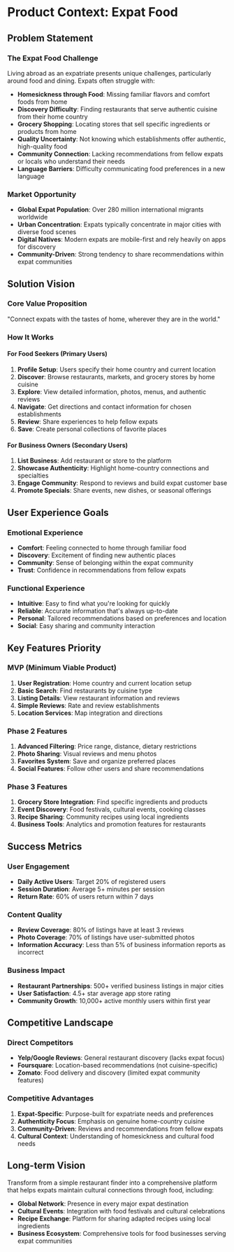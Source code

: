 # Product Context: Expat Food

## Problem Statement

### The Expat Food Challenge
Living abroad as an expatriate presents unique challenges, particularly around food and dining. Expats often struggle with:

- **Homesickness through Food**: Missing familiar flavors and comfort foods from home
- **Discovery Difficulty**: Finding restaurants that serve authentic cuisine from their home country
- **Grocery Shopping**: Locating stores that sell specific ingredients or products from home
- **Quality Uncertainty**: Not knowing which establishments offer authentic, high-quality food
- **Community Connection**: Lacking recommendations from fellow expats or locals who understand their needs
- **Language Barriers**: Difficulty communicating food preferences in a new language

### Market Opportunity
- **Global Expat Population**: Over 280 million international migrants worldwide
- **Urban Concentration**: Expats typically concentrate in major cities with diverse food scenes
- **Digital Natives**: Modern expats are mobile-first and rely heavily on apps for discovery
- **Community-Driven**: Strong tendency to share recommendations within expat communities

## Solution Vision

### Core Value Proposition
"Connect expats with the tastes of home, wherever they are in the world."

### How It Works

#### For Food Seekers (Primary Users)
1. **Profile Setup**: Users specify their home country and current location
2. **Discover**: Browse restaurants, markets, and grocery stores by home cuisine
3. **Explore**: View detailed information, photos, menus, and authentic reviews
4. **Navigate**: Get directions and contact information for chosen establishments
5. **Review**: Share experiences to help fellow expats
6. **Save**: Create personal collections of favorite places

#### For Business Owners (Secondary Users)
1. **List Business**: Add restaurant or store to the platform
2. **Showcase Authenticity**: Highlight home-country connections and specialties
3. **Engage Community**: Respond to reviews and build expat customer base
4. **Promote Specials**: Share events, new dishes, or seasonal offerings

## User Experience Goals

### Emotional Experience
- **Comfort**: Feeling connected to home through familiar food
- **Discovery**: Excitement of finding new authentic places
- **Community**: Sense of belonging within the expat community
- **Trust**: Confidence in recommendations from fellow expats

### Functional Experience
- **Intuitive**: Easy to find what you're looking for quickly
- **Reliable**: Accurate information that's always up-to-date
- **Personal**: Tailored recommendations based on preferences and location
- **Social**: Easy sharing and community interaction

## Key Features Priority

### MVP (Minimum Viable Product)
1. **User Registration**: Home country and current location setup
2. **Basic Search**: Find restaurants by cuisine type
3. **Listing Details**: View restaurant information and reviews
4. **Simple Reviews**: Rate and review establishments
5. **Location Services**: Map integration and directions

### Phase 2 Features
1. **Advanced Filtering**: Price range, distance, dietary restrictions
2. **Photo Sharing**: Visual reviews and menu photos
3. **Favorites System**: Save and organize preferred places
4. **Social Features**: Follow other users and share recommendations

### Phase 3 Features
1. **Grocery Store Integration**: Find specific ingredients and products
2. **Event Discovery**: Food festivals, cultural events, cooking classes
3. **Recipe Sharing**: Community recipes using local ingredients
4. **Business Tools**: Analytics and promotion features for restaurants

## Success Metrics

### User Engagement
- **Daily Active Users**: Target 20% of registered users
- **Session Duration**: Average 5+ minutes per session
- **Return Rate**: 60% of users return within 7 days

### Content Quality
- **Review Coverage**: 80% of listings have at least 3 reviews
- **Photo Coverage**: 70% of listings have user-submitted photos
- **Information Accuracy**: Less than 5% of business information reports as incorrect

### Business Impact
- **Restaurant Partnerships**: 500+ verified business listings in major cities
- **User Satisfaction**: 4.5+ star average app store rating
- **Community Growth**: 10,000+ active monthly users within first year

## Competitive Landscape

### Direct Competitors
- **Yelp/Google Reviews**: General restaurant discovery (lacks expat focus)
- **Foursquare**: Location-based recommendations (not cuisine-specific)
- **Zomato**: Food delivery and discovery (limited expat community features)

### Competitive Advantages
1. **Expat-Specific**: Purpose-built for expatriate needs and preferences
2. **Authenticity Focus**: Emphasis on genuine home-country cuisine
3. **Community-Driven**: Reviews and recommendations from fellow expats
4. **Cultural Context**: Understanding of homesickness and cultural food needs

## Long-term Vision
Transform from a simple restaurant finder into a comprehensive platform that helps expats maintain cultural connections through food, including:
- **Global Network**: Presence in every major expat destination
- **Cultural Events**: Integration with food festivals and cultural celebrations
- **Recipe Exchange**: Platform for sharing adapted recipes using local ingredients
- **Business Ecosystem**: Comprehensive tools for food businesses serving expat communities 